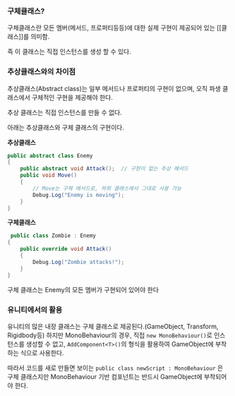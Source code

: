 
### 구체클래스?
구체클래스란 모든 멤버(메서드, 프로퍼티등등)에 대한 실제 구현이 제공되어 있는 [[클래스]]를 의미함.

즉 이 클래스는 직접 인스턴스를 생성 할 수 있다.

### 추상클래스와의 차이점
추상클래스(Abstract class)는 일부 메서드나 프로퍼티의 구현이 없으며, 오직 파생 클래스에서 
구체적인 구현을 제공해야 한다.

추상 클래스는 직접 인스턴스를 만들 수 없다.

아래는 추상클래스와 구체 클래스의 구현이다.

**추상클래스**

```csharp
public abstract class Enemy
{
    public abstract void Attack();  // 구현이 없는 추상 메서드
    public void Move()
    {
        // Move는 구체 메서드로, 하위 클래스에서 그대로 사용 가능
        Debug.Log("Enemy is moving");
    }
}
```

**구체클래스**

```csharp
 public class Zombie : Enemy
{
    public override void Attack()
    {
        Debug.Log("Zombie attacks!");
    }
}
```

구체 클래스는 Enemy의 모든 멤버가 구현되어 있어야 한다

### 유니티에서의 활용

유니티의 많은 내장 클래스는 구체 클래스로 제공된다.(GameObject, Transform, Rigidbody등)
하지만 MonoBehaviour의 경우, 직접 `new MonoBehaviour()`로 인스턴스를 생성할 수 없고,
`AddComponent<T>()`의 형식을 활용하여 GameObject에 부착하는 식으로 사용한다.

따라서 코드를 새로 만들면 보이는 `public class newScript : MonoBehaviour` 은 구체 클래스지만
MonoBehaviour 기반 컴포넌트는 반드시 GameObject에 부착되어야 한다.